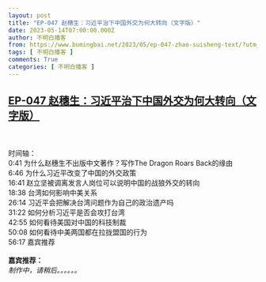 ```yaml
---
layout: post
title: "EP-047 赵穗生：习近平治下中国外交为何大转向（文字版）"
date: 2023-05-14T07:00:00.000Z
author: 不明白播客
from: https://www.bumingbai.net/2023/05/ep-047-zhao-suisheng-text/?utm_source=rss&utm_medium=rss&utm_campaign=ep-047-zhao-suisheng-text
tags: [ 不明白播客 ]
comments: True
categories: [ 不明白播客 ]
---
```

<!--1684047600000-->
[EP-047 赵穗生：习近平治下中国外交为何大转向（文字版）](https://www.bumingbai.net/2023/05/ep-047-zhao-suisheng-text/?utm_source=rss&utm_medium=rss&utm_campaign=ep-047-zhao-suisheng-text)
------

<div>
<div id="buzzsprout-player-12843661"></div><script src="https://www.buzzsprout.com/1982525/12843661-.js?container_id=buzzsprout-player-12843661&#038;player=small" type="text/javascript" charset="utf-8"></script><p><br><br>时间轴：<br>0:41 为什么赵穗生不出版中文著作？写作The Dragon Roars Back的缘由<br>6:46 为什么习近平改变了中国的外交政策<br>16:41 赵立坚被调离发言人岗位可以说明中国的战狼外交的转向<br>18:38 台湾如何影响中美关系<br>26:14 习近平会把解决台湾问题作为自己的政治遗产吗<br>31:22 如何分析习近平是否会攻打台湾<br>42:55 如何看待美国对中国的科技制裁<br>50:08 如何看待中美两国都在拉拢盟国的行为<br>56:17 嘉宾推荐<br><br><strong>嘉宾推荐：<br></strong><em>制作中，请稍后。。。。。。</em></p><p></p><p></p><p></p>
</div>
